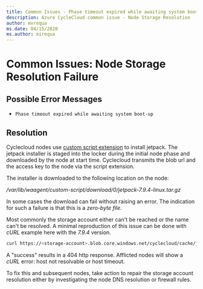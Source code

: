 ```yaml
---
title: Common Issues - Phase timeout expired while awaiting system boot-up
description: Azure CycleCloud common issue - Node Storage Resolution
author: mvrequa
ms.date: 04/15/2020
ms.author: mirequa
---
```

# Common Issues: Node Storage Resolution Failure

## Possible Error Messages

- `Phase timeout expired while awaiting system boot-up`

## Resolution

Cyclecloud nodes use [custom script extension](/azure/virtual-machines/extensions/custom-script-linux)
to install jetpack. The jetpack installer is staged into the locker during the initial node phase
and downloaded by the node at start time. Cyclecloud transmits the blob url and the access key to 
the node via the script extension.

The installer is downloaded to the following location on the node:

_/var/lib/waagent/custom-script/download/0/jetpack-7.9.4-linux.tar.gz_

In some cases the download can fail without raising an error. The indication for such a failure 
is that this is a *zero-byte file*. 

Most commonly the storage account either can't be reached or the name can't be resolved. A
minimal reproduction of this issue can be done with _cURL_ example here with the _7.9.4_ version.

```bash
curl https://<storage-account>.blob.core.windows.net/cyclecloud/cache/jetpack/7.9.4/jetpack-7.9.4-linux.tar.gz
```

A "success" results in a 404 http response. Afflicted nodes will show a _cURL_ error: host not resolvable or host timeout.

To fix this and subsequent nodes, take action to repair the storage account 
resolution either by investigating the node DNS resolution or firewall rules.
